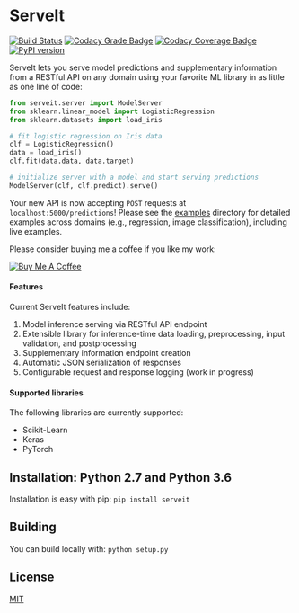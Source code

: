 # ServeIt
[![Build Status](https://travis-ci.org/rtlee9/serveit.svg?branch=master)](https://travis-ci.org/rtlee9/serveit)
[![Codacy Grade Badge](https://api.codacy.com/project/badge/Grade/2af32a3840d5441e815f3956659b091f)](https://www.codacy.com/app/ryantlee9/serveit)
[![Codacy Coverage Badge](https://api.codacy.com/project/badge/Coverage/2af32a3840d5441e815f3956659b091f)](https://www.codacy.com/app/ryantlee9/serveit)
[![PyPI version](https://badge.fury.io/py/ServeIt.svg)](https://badge.fury.io/py/ServeIt)

ServeIt lets you serve model predictions and supplementary information from a RESTful API on any domain using your favorite ML library in as little as one line of code:

```python
from serveit.server import ModelServer
from sklearn.linear_model import LogisticRegression
from sklearn.datasets import load_iris

# fit logistic regression on Iris data
clf = LogisticRegression()
data = load_iris()
clf.fit(data.data, data.target)

# initialize server with a model and start serving predictions
ModelServer(clf, clf.predict).serve()
```

Your new API is now accepting `POST` requests at `localhost:5000/predictions`! Please see the [examples](examples) directory for detailed examples across domains (e.g., regression, image classification), including live examples.

Please consider buying me a coffee if you like my work:

<a href="https://www.buymeacoffee.com/6Ii7vzL" target="_blank"><img src="https://www.buymeacoffee.com/assets/img/custom_images/orange_img.png" alt="Buy Me A Coffee" style="height: auto !important;width: auto !important;" ></a>

#### Features
Current ServeIt features include:

1. Model inference serving via RESTful API endpoint
1. Extensible library for inference-time data loading, preprocessing, input validation, and postprocessing
1. Supplementary information endpoint creation
1. Automatic JSON serialization of responses
1. Configurable request and response logging (work in progress)

#### Supported libraries
The following libraries are currently supported:
* Scikit-Learn
* Keras
* PyTorch

## Installation: Python 2.7 and Python 3.6
Installation is easy with pip: `pip install serveit`

## Building
You can build locally with: `python setup.py`

## License
[MIT](LICENSE.md)
